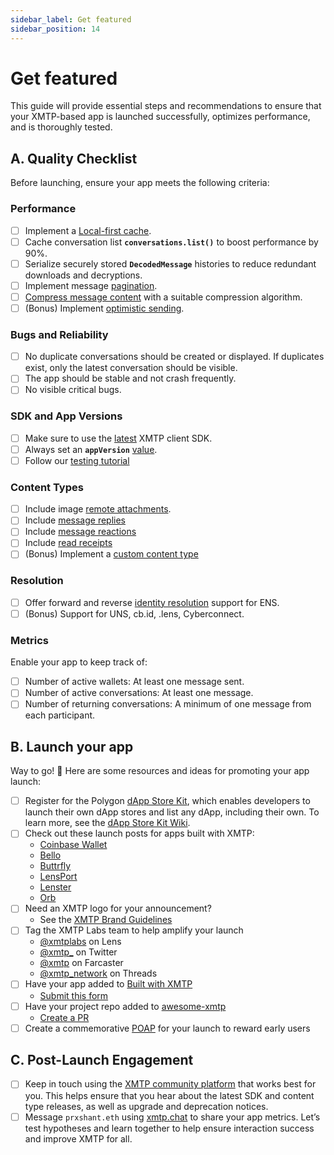 ```yaml
---
sidebar_label: Get featured
sidebar_position: 14
---
```


# Get featured

This guide will provide essential steps and recommendations to ensure that your XMTP-based app is launched successfully, optimizes performance, and is thoroughly tested.

## **A. Quality Checklist**

Before launching, ensure your app meets the following criteria:

### **Performance**

- [ ] Implement a [Local-first cache](/docs/build/local-first).
- [ ] Cache conversation list **`conversations.list()`** to boost performance by 90%.
- [ ] Serialize securely stored **`DecodedMessage`** histories to reduce redundant downloads and decryptions.
- [ ] Implement message [pagination](/docs/build/messages#list-messages-in-a-conversation-with-pagination).
- [ ] [Compress message content](/docs/build/messages#compress-message-content) with a suitable compression algorithm.
- [ ] (Bonus) Implement [optimistic sending](/docs/tutorials/optimistic-sending).

### **Bugs and Reliability**

- [ ] No duplicate conversations should be created or displayed. If duplicates exist, only the latest conversation should be visible.
- [ ] The app should be stable and not crash frequently.
- [ ] No visible critical bugs.

### **SDK and App Versions**

- [ ] Make sure to use the [latest](/docs/changelog) XMTP client SDK.
- [ ] Always set an **`appVersion`** [value](/docs/build/authentication#configure-the-client).
- [ ] Follow our [testing tutorial](/docs/tutorials/debug-and-test)

### Content Types

- [ ] Include image [remote attachments](/docs/content-types/remote-attachment).
- [ ] Include [message replies](/docs/content-types/reply)
- [ ] Include [message reactions](/docs/content-types/reaction)
- [ ] Include [read receipts](/docs/content-types/read-receipt)
- [ ] (Bonus) Implement a [custom content type](/docs/content-types/custom-advanced)

### **Resolution**

- [ ] Offer forward and reverse [identity resolution](/docs/tutorials/identity-resolution) support for ENS.
- [ ] (Bonus) Support for UNS, cb.id, .lens, Cyberconnect.

### **Metrics**

Enable your app to keep track of:

- [ ] Number of active wallets: At least one message sent.
- [ ] Number of active conversations: At least one message.
- [ ] Number of returning conversations: A minimum of one message from each participant.

## B. Launch your app

Way to go! 🎉 Here are some resources and ideas for promoting your app launch:

- [ ] Register for the Polygon [dApp Store Kit](https://docs.dappstorekit.io/docs/how%20to%20use%20the%20dapp%20store%20kit/dapp-registry-management/), which enables developers to launch their own dApp stores and list any dApp, including their own. To learn more, see the [dApp Store Kit Wiki](https://www.notion.so/a3a9e7518b80400589aee8164550838e?pvs=21).
- [ ] Check out these launch posts for apps built with XMTP:
  - [Coinbase Wallet](https://x.com/CoinbaseWallet/status/1679178581224873985?s=20)
  - [Bello](https://twitter.com/xmtp_/status/1693978790618095972)
  - [Buttrfly](https://x.com/0xMoe_/status/1603126849852563456?s=20&t=wHy9mBrNR5ri146CbhCMUw)
  - [LensPort](https://x.com/lensport_io/status/1602370688139939841?s=20&t=wHy9mBrNR5ri146CbhCMUw)
  - [Lenster](https://x.com/lensterxyz/status/1588203593257009152?s=20&t=wHy9mBrNR5ri146CbhCMUw)
  - [Orb](https://x.com/orbapp_/status/1618659601154715649?s=20)
- [ ] Need an XMTP logo for your announcement?
  - See the [XMTP Brand Guidelines](https://github.com/xmtp/brand)
- [ ] Tag the XMTP Labs team to help amplify your launch
  - [@xmtplabs](https://lenster.xyz/u/xmtplabs) on Lens
  - [@xmtp\_](https://x.com/xmtp_) on Twitter
  - [@xmtp](https://warpcast.com/xmtp) on Farcaster
  - [@xmtp_network](https://www.threads.net/@xmtp_network) on Threads
- [ ] Have your app added to [Built with XMTP](/built-with-xmtp)
  - [Submit this form](https://forms.gle/p1VgVtkoGfHXANXt5)
- [ ] Have your project repo added to [awesome-xmtp](https://github.com/xmtp/awesome-xmtp)
  - [Create a PR](https://github.com/xmtp/awesome-xmtp)
- [ ] Create a commemorative [POAP](https://app.poap.xyz/) for your launch to reward early users

## C. **Post-Launch Engagement**

- [ ] Keep in touch using the [XMTP community platform](/docs/contribute) that works best for you. This helps ensure that you hear about the latest SDK and content type releases, as well as upgrade and deprecation notices.
- [ ] Message `prxshant.eth` using [xmtp.chat](https://xmtp.chat/) to share your app metrics. Let’s test hypotheses and learn together to help ensure interaction success and improve XMTP for all.
